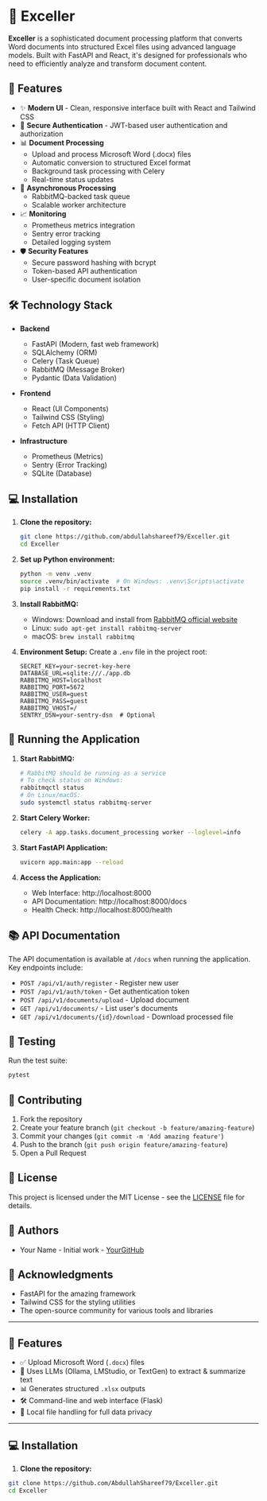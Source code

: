 # 📄 Exceller

**Exceller** is a sophisticated document processing platform that converts Word documents into structured Excel files using advanced language models. Built with FastAPI and React, it's designed for professionals who need to efficiently analyze and transform document content.

## 🚀 Features

- ✨ **Modern UI** - Clean, responsive interface built with React and Tailwind CSS
- 🔐 **Secure Authentication** - JWT-based user authentication and authorization
- 📊 **Document Processing**
  - Upload and process Microsoft Word (.docx) files
  - Automatic conversion to structured Excel format
  - Background task processing with Celery
  - Real-time status updates
- 🔄 **Asynchronous Processing**
  - RabbitMQ-backed task queue
  - Scalable worker architecture
- 📈 **Monitoring**
  - Prometheus metrics integration
  - Sentry error tracking
  - Detailed logging system
- 🛡️ **Security Features**
  - Secure password hashing with bcrypt
  - Token-based API authentication
  - User-specific document isolation

## 🛠️ Technology Stack

- **Backend**
  - FastAPI (Modern, fast web framework)
  - SQLAlchemy (ORM)
  - Celery (Task Queue)
  - RabbitMQ (Message Broker)
  - Pydantic (Data Validation)

- **Frontend**
  - React (UI Components)
  - Tailwind CSS (Styling)
  - Fetch API (HTTP Client)

- **Infrastructure**
  - Prometheus (Metrics)
  - Sentry (Error Tracking)
  - SQLite (Database)

## 💻 Installation

1. **Clone the repository:**
   ```bash
   git clone https://github.com/abdullahshareef79/Exceller.git
   cd Exceller
   ```

2. **Set up Python environment:**
   ```bash
   python -m venv .venv
   source .venv/bin/activate  # On Windows: .venv\Scripts\activate
   pip install -r requirements.txt
   ```

3. **Install RabbitMQ:**
   - Windows: Download and install from [RabbitMQ official website](https://www.rabbitmq.com/download.html)
   - Linux: `sudo apt-get install rabbitmq-server`
   - macOS: `brew install rabbitmq`

4. **Environment Setup:**
   Create a `.env` file in the project root:
   ```env
   SECRET_KEY=your-secret-key-here
   DATABASE_URL=sqlite:///./app.db
   RABBITMQ_HOST=localhost
   RABBITMQ_PORT=5672
   RABBITMQ_USER=guest
   RABBITMQ_PASS=guest
   RABBITMQ_VHOST=/
   SENTRY_DSN=your-sentry-dsn  # Optional
   ```

## 🚀 Running the Application

1. **Start RabbitMQ:**
   ```bash
   # RabbitMQ should be running as a service
   # To check status on Windows:
   rabbitmqctl status
   # On Linux/macOS:
   sudo systemctl status rabbitmq-server
   ```

2. **Start Celery Worker:**
   ```bash
   celery -A app.tasks.document_processing worker --loglevel=info
   ```

3. **Start FastAPI Application:**
   ```bash
   uvicorn app.main:app --reload
   ```

4. **Access the Application:**
   - Web Interface: http://localhost:8000
   - API Documentation: http://localhost:8000/docs
   - Health Check: http://localhost:8000/health

## 📚 API Documentation

The API documentation is available at `/docs` when running the application. Key endpoints include:

- `POST /api/v1/auth/register` - Register new user
- `POST /api/v1/auth/token` - Get authentication token
- `POST /api/v1/documents/upload` - Upload document
- `GET /api/v1/documents/` - List user's documents
- `GET /api/v1/documents/{id}/download` - Download processed file

## 🧪 Testing

Run the test suite:
```bash
pytest
```

## 🤝 Contributing

1. Fork the repository
2. Create your feature branch (`git checkout -b feature/amazing-feature`)
3. Commit your changes (`git commit -m 'Add amazing feature'`)
4. Push to the branch (`git push origin feature/amazing-feature`)
5. Open a Pull Request

## 📝 License

This project is licensed under the MIT License - see the [LICENSE](LICENSE) file for details.

## 👥 Authors

- Your Name - Initial work - [YourGitHub](https://github.com/yourusername)

## 🙏 Acknowledgments

- FastAPI for the amazing framework
- Tailwind CSS for the styling utilities
- The open-source community for various tools and libraries

---

## 🚀 Features

- ✅ Upload Microsoft Word (`.docx`) files
- 🧠 Uses LLMs (Ollama, LMStudio, or TextGen) to extract & summarize text
- 📊 Generates structured `.xlsx` outputs
- 🛠️ Command-line and web interface (Flask)
- 🔄 Local file handling for full data privacy

---

## 💻 Installation

1. **Clone the repository:**

```bash
git clone https://github.com/AbdullahShareef79/Exceller.git
cd Exceller
